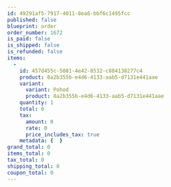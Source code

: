 ```yaml
---
id: 49291af5-7917-4011-8ea6-bbf6c1495fcc
published: false
blueprint: order
order_number: 1672
is_paid: false
is_shipped: false
is_refunded: false
items:
  -
    id: 457d455c-5081-4e42-8532-c884138277c4
    product: 8a2b355b-e4d6-4133-aab5-d7131e441aae
    variant:
      variant: Pohod
      product: 8a2b355b-e4d6-4133-aab5-d7131e441aae
    quantity: 1
    total: 0
    tax:
      amount: 0
      rate: 0
      price_includes_tax: true
    metadata: {  }
grand_total: 0
items_total: 0
tax_total: 0
shipping_total: 0
coupon_total: 0
---
```

